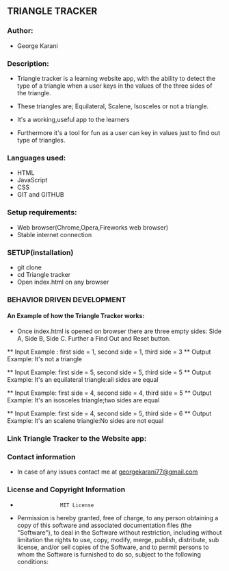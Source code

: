 ## TRIANGLE TRACKER

### Author:
* George Karani


### Description:
* Triangle tracker is a learning website app, with the ability to detect the type of a triangle when a user keys in the values of the three sides of the triangle.
* These triangles are; Equilateral, Scalene, Isosceles or not a triangle.

* It's a working,useful app to the learners
* Furthermore it's a tool for fun as a user can key in values just  to find out type of triangles.

### Languages used:
* HTML
* JavaScript
* CSS
* GIT and GITHUB

### Setup requirements:
* Web browser(Chrome,Opera,Fireworks web browser)
* Stable internet connection

### SETUP(installation)
* git clone
* cd Triangle tracker
* Open index.html on any browser

### BEHAVIOR DRIVEN DEVELOPMENT
#### An Example of how the Triangle Tracker works:

* Once index.html is opened on browser there are three empty sides: Side A, Side B, Side C. Further a Find Out and Reset button.

** Input Example : first side = 1, second side = 1, third side = 3
** Output Example: It's not a triangle

** Input Example: first side = 5, second side = 5, third side = 5
** Output Example: It's an equilateral triangle:all sides are equal

** Input Example: first side = 4, second side = 4, third side = 5
** Output Example: It's an isosceles triangle;two sides are equal

** Input Example: first side = 4, second side = 5, third side = 6
** Output Example: It's an scalene triangle:No sides are not equal


### Link Triangle Tracker to the Website app:


### Contact information
* In case of any issues contact me at georgekarani77@gmail.com


### License and Copyright Information
*                   MIT License

* Permission is hereby granted, free of charge, to any person obtaining a copy of this software and associated documentation files (the "Software"), to deal in the Software without restriction, including without limitation the rights to use, copy, modify, merge, publish, distribute, sub license, and/or sell copies of the Software, and to permit persons to whom the Software is furnished to do so, subject to the following conditions:

